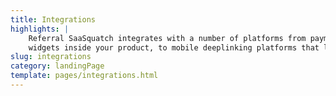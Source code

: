 ```yaml
---
title: Integrations
highlights: |
    Referral SaaSquatch integrates with a number of platforms from payment systems that manage automatic referral tracking and fulfillment, to tag management sytems that simplifies installing integrating
    widgets inside your product, to mobile deeplinking platforms that let you optimize and personalize the mobile referral experience.
slug: integrations
category: landingPage
template: pages/integrations.html
---
```

